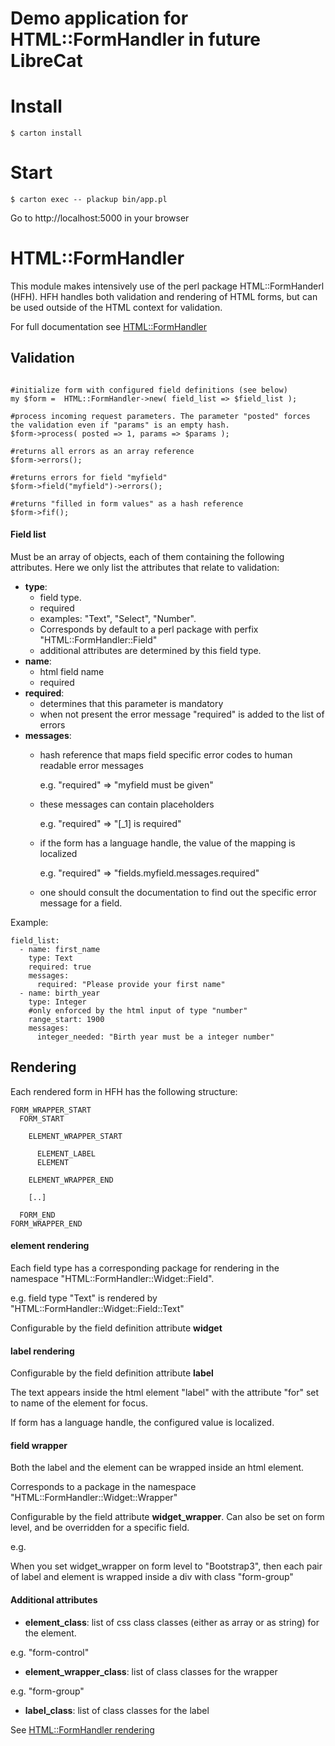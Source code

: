 Demo application for HTML::FormHandler in future LibreCat
=========================================================

# Install

```
$ carton install
```

# Start

```
$ carton exec -- plackup bin/app.pl
```

Go to http://localhost:5000 in your browser

# HTML::FormHandler

This module makes intensively use of the perl package HTML::FormHanderl (HFH).
HFH handles both validation and rendering of HTML forms, but can be used outside
of the HTML context for validation.

For full documentation see [HTML::FormHandler](https://metacpan.org/pod/HTML::FormHandler)

## Validation

```

#initialize form with configured field definitions (see below)
my $form =  HTML::FormHandler->new( field_list => $field_list );

#process incoming request parameters. The parameter "posted" forces the validation even if "params" is an empty hash.
$form->process( posted => 1, params => $params );

#returns all errors as an array reference
$form->errors();

#returns errors for field "myfield"
$form->field("myfield")->errors();

#returns "filled in form values" as a hash reference
$form->fif();

```

#### Field list

Must be an array of objects, each of them containing the following attributes. Here we only list the attributes that relate to validation:

* **type**:
  * field type.
  * required
  * examples: "Text", "Select", "Number".
  * Corresponds by default to a perl package with perfix "HTML::FormHandler::Field"
  * additional attributes are determined by this field type.
* **name**:
  * html field name
  * required
* **required**:
  * determines that this parameter is mandatory
  * when not present the error message "required" is added to the list of errors
* **messages**:
  * hash reference that maps field specific error codes to human readable error messages

    e.g. "required" => "myfield must be given"
  * these messages can contain placeholders

    e.g. "required" => "[\_1] is required"

  * if the form has a language handle, the value of the mapping is localized

    e.g. "required" => "fields.myfield.messages.required"

  * one should consult the documentation to find out the specific error message for a field.

Example:

```
field_list:
  - name: first_name
    type: Text
    required: true
    messages:
      required: "Please provide your first name"
  - name: birth_year
    type: Integer
    #only enforced by the html input of type "number"
    range_start: 1900
    messages:
      integer_needed: "Birth year must be a integer number"

```

## Rendering

Each rendered form in HFH has the following structure:

```
FORM_WRAPPER_START
  FORM_START

    ELEMENT_WRAPPER_START

      ELEMENT_LABEL
      ELEMENT

    ELEMENT_WRAPPER_END

    [..]

  FORM_END
FORM_WRAPPER_END
```

#### element rendering

Each field type has a corresponding package for rendering in the namespace "HTML::FormHandler::Widget::Field".

e.g. field type "Text" is rendered by "HTML::FormHandler::Widget::Field::Text"

Configurable by the field definition attribute **widget**

#### label rendering

Configurable by the field definition attribute **label**

The text appears inside the html element "label" with the attribute "for" set to name of the element for focus.

If form has a language handle, the configured value is localized.

#### field wrapper

Both the label and the element can be wrapped inside an html element.

Corresponds to a package in the namespace "HTML::FormHandler::Widget::Wrapper"

Configurable by the field attribute **widget_wrapper**. Can also be set on form level, and be overridden for a specific field.

e.g.

When you set widget_wrapper on form level to "Bootstrap3", then each pair of label and element is wrapped inside a div with class "form-group"

#### Additional attributes

* **element_class**: list of css class classes (either as array or as string) for the element.

e.g. "form-control"

* **element_wrapper_class**: list of class classes for the wrapper

e.g. "form-group"

* **label_class**: list of class classes for the label

See [HTML::FormHandler rendering](https://metacpan.org/pod/release/GSHANK/HTML-FormHandler-0.40068/lib/HTML/FormHandler/Manual/Rendering.pod)
